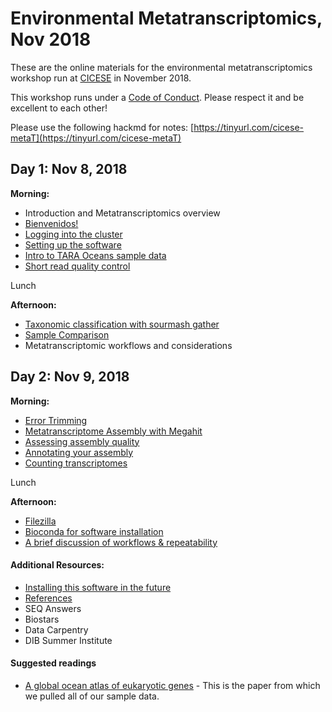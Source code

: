 Environmental Metatranscriptomics, Nov 2018 
======

These are the online materials for the environmental metatranscriptomics workshop run at [CICESE](https://www.cicese.edu.mx/) in November 2018.

This workshop runs under a [Code of Conduct](code-of-conduct.md). Please respect it and be excellent to each other!

Please use the following hackmd for notes: [https://tinyurl.com/cicese-metaT](https://tinyurl.com/cicese-metaT)


## Day 1: Nov 8, 2018

**Morning:**
  
  - Introduction and Metatranscriptomics overview 
  - [Bienvenidos!](welcome.md)
  - [Logging into the cluster](cicese-cluster.md) 
  - [Setting up the software](setting-up-tara-environment.md)
  - [Intro to TARA Oceans sample data](tara-sample-data.md)
  - [Short read quality control](short-read-quality-control.md)

Lunch 

**Afternoon:**
  
  
  - [Taxonomic classification with sourmash gather](sourmash-taxonomic-classification.md)
  - [Sample Comparison](sample-comparison.md)
  - Metatranscriptomic workflows and considerations
  

## Day 2: Nov 9, 2018

**Morning:** 

  - [Error Trimming](khmer-trimming.md)
  - [Metatranscriptome Assembly with Megahit](megahit-assembly.md)
  - [Assessing assembly quality](evaluation-and-mapping.md)
  - [Annotating your assembly](annotation.md)
  - [Counting transcriptomes](count_transcriptomes.md)
  
Lunch 

**Afternoon:** 

  - [Filezilla](filezilla.md)
  - [Bioconda for software installation](working-with-bioconda.md)
  - [A brief discussion of workflows & repeatability](automation-qc.md)


#### Additional Resources:  

  - [Installing this software in the future](future-installation.md)
  - [References](references.md)
  - SEQ Answers
  - Biostars
  - Data Carpentry
  - DIB Summer Institute


#### Suggested readings

  - [A global ocean atlas of eukaryotic genes](https://www.nature.com/articles/s41467-017-02342-1) - This is the paper from which we pulled all of our sample data.

